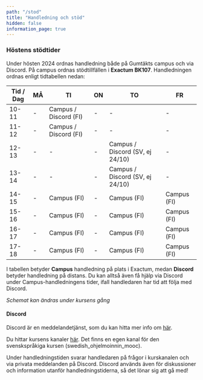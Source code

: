 ```yaml
---
path: "/stod"
title: "Handledning och stöd"
hidden: false
information_page: true
---
```


### Höstens stödtider

Under hösten 2024 ordnas handledning både på Gumtäkts campus och via Discord. På campus ordnas stödtillfällen i **Exactum BK107**. Handledningen ordnas enligt tidtabellen nedan:

| Tid / Dag | MÅ | TI | ON | TO | FR |
|-----|----|----|----|----|----|
| 10-11 | - | Campus / Discord (FI) | - | - | - |
| 11-12 | - | Campus / Discord (FI) | - | - | - |
| 12-13 | - | - | - | Campus / Discord (SV, ej 24/10) | - |
| 13-14 | - | - | - | Campus / Discord (SV, ej 24/10) | - |
| 14-15 | - | Campus (FI) | - | Campus (FI) | Campus (FI) |
| 15-16 | - | Campus (FI) | - | Campus (FI) | Campus (FI) |
| 16-17 | - | Campus (FI) | - | Campus (FI) | Campus (FI) |
| 17-18 | - | Campus (FI) | - | Campus (FI) | Campus (FI) |

I tabellen betyder **Campus** handledning på plats i Exactum, medan **Discord** betyder handledning på distans. Du kan alltså även få hjälp via Discord under Campus-handledningens tider, ifall handledaren har tid att följa med Discord.

*Schemat kan ändras under kursens gång*

#### Discord

Discord är en meddelandetjänst, som du kan hitta mer info om [här](https://discord.com/).

Du hittar kursens kanaler [här](https://study.cs.helsinki.fi/discord/join/ohjelmoinnin_mooc). Det finns en egen kanal för den svenskspråkiga kursen (swedish_ohjelmoinnin_mooc).

Under handledningstiden svarar handledaren på frågor i kurskanalen och via privata meddelanden på Discord. Discord används även för diskussioner och information utanför handledningstiderna, så det lönar sig att gå med!
